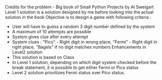 Credits for the problem - Big book of Small Python Projects by Al Sweigart
Level 1 solution is a solution designed by me before looking into the actual solution in the book
Objective is to design a game with following criteria :
- User will have to guess a random 3 digit number defined by the system
- A maximum of 10 attempts are possible
- System gives clue after every attempt
- System clues : "Pico" - Right digit in wrong place, "Fermi" - Right digit in right place, "Bagels" if no digit matches numbers
Enhancements in Level2 solution
- This solution is based on Class
- In Level 1 solution, depending on which digit system checked before the break statement, it is possible to get either Fermi or Pico status
- Level 2 solution prioritizes Fermi status over Pico status.
